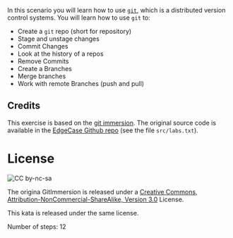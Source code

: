 

In this scenario you will learn how to use [`git`](https://git-scm.com/), which
is a distributed version control systems.  You will learn how to use `git` to:

* Create a `git` repo (short for repository)
* Stage and unstage changes
* Commit Changes
* Look at the history of a repos
* Remove Commits
* Create a Branches
* Merge branches
* Work with remote Branches (push and pull)

## Credits

This exercise is based on the [git immersion](https://gitimmersion.com/).
The original source code is available in the [EdgeCase Github repo](https://github.com/edgecase/git_immersion) (see the file `src/labs.txt`).

# License

![CC by-nc-sa](http://i.creativecommons.org/l/by-nc-sa/3.0/88x31.png)

The origina GitImmersion is released under a
[Creative Commons, Attribution-NonCommercial-ShareAlike, Version 3.0](http://creativecommons.org/licenses/by-nc-sa/3.0/)
License.

This kata is released under the same license.

Number of steps: 12
